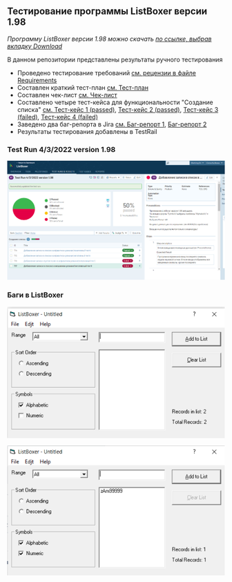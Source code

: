 ## Тестирование программы ListBoxer версии 1.98
<i> Программу ListBoxer версии 1.98 можно скачать [по ссылке, выбрав вкладку Download](15376_ListBoxer.rar) </i>

В данном репозитории представлены результаты ручного тестирования
- Проведено тестирование требований [см. рецензии в файле Requirements](Requirements.pdf)
- Составлен краткий тест-план [см. Тест-план](Test_plan.pdf)
- Составлен чек-лист [см. Чек-лист](Check_list.pdf)
- Составлено четыре тест-кейса для функциональности "Создание списка" [см. Тест-кейс 1 (passed)](TC1_positive.pdf), 
[Тест-кейс 2 (passed)](TC2_negative.pdf), [Тест-кейс 3 (failed)](TC3_negative.pdf), [Тест-кейс 4 (failed)](TC4_negative.pdf)
- Заведено два баг-репорта в Jira [см. Баг-репорт 1](Bugreport1.pdf), [Баг-репорт 2](Bugreport2.pdf)
- Результаты тестирования добавлены в TestRail
### Test Run 4/3/2022 version 1.98
![TestRail screen](testrail_screen.png)

### Баги в ListBoxer
![Баг 1](bug1_screen.png)

![Баг 2](bug2_screen.png)
